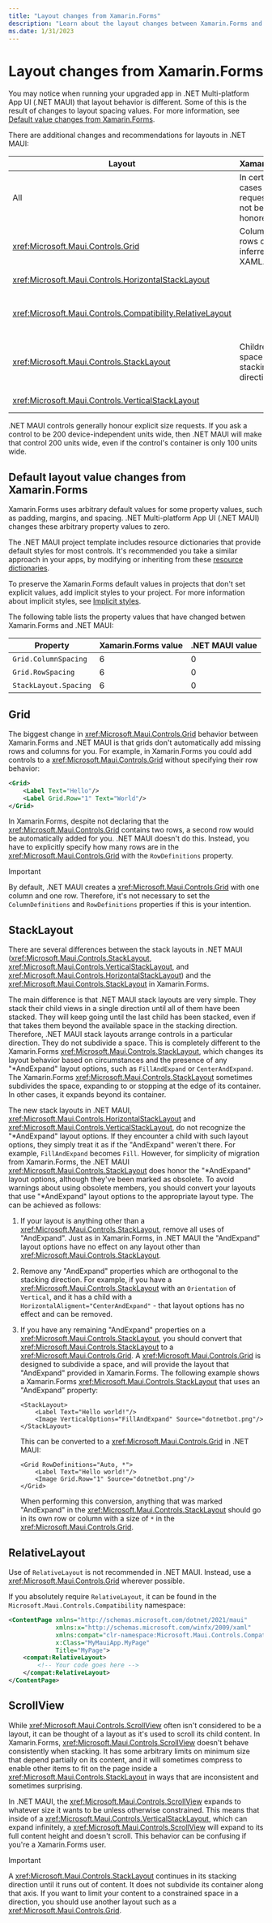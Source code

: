 ```yaml
---
title: "Layout changes from Xamarin.Forms"
description: "Learn about the layout changes between Xamarin.Forms and .NET MAUI."
ms.date: 1/31/2023
---
```


# Layout changes from Xamarin.Forms

You may notice when running your upgraded app in .NET Multi-platform App UI (.NET MAUI) that layout behavior is different. Some of this is the result of changes to layout spacing values. For more information, see [Default value changes from Xamarin.Forms](#default-layout-value-changes-from-xamarinforms).

There are additional changes and recommendations for layouts in .NET MAUI:

| Layout  | Xamarin.Forms | .NET MAUI  | Recommendation |
|---|---|---|---|
| All | In certain cases sizing requests would not be honored. | Sizing requests are honored. | |
| <xref:Microsoft.Maui.Controls.Grid> | Columns and rows can be inferred from XAML. | Columns and rows must be explicitly declared. | Add `ColumnDefinitions` and `RowDefinitions`. |
| <xref:Microsoft.Maui.Controls.HorizontalStackLayout> |   | "*AndExpand" has no effect. | |
| <xref:Microsoft.Maui.Controls.Compatibility.RelativeLayout>  | | Requires the compatibility namespace. | Use <xref:Microsoft.Maui.Controls.Grid> instead, or add the `xmlns` and update tags. |
| <xref:Microsoft.Maui.Controls.StackLayout> | Children can fill space in the stacking direction. | Children are stacked and will go beyond available space. | If you need child views to fill space, change to a <xref:Microsoft.Maui.Controls.Grid>. |
| <xref:Microsoft.Maui.Controls.VerticalStackLayout> |  | "*AndExpand" has no effect. | |

.NET MAUI controls generally honour explicit size requests. If you ask a control to be 200 device-independent units wide, then .NET MAUI will make that control 200 units wide, even if the control's container is only 100 units wide.

## Default layout value changes from Xamarin.Forms

Xamarin.Forms uses arbitrary default values for some property values, such as padding, margins, and spacing. .NET Multi-platform App UI (.NET MAUI) changes these arbitrary property values to zero.

The .NET MAUI project template includes resource dictionaries that provide default styles for most controls. It's recommended you take a similar approach in your apps, by modifying or inheriting from these [resource dictionaries](https://github.com/dotnet/maui/tree/main/src/Templates/src/templates/maui-mobile/Resources/Styles).

To preserve the Xamarin.Forms default values in projects that don't set explicit values, add implicit styles to your project. For more information about implicit styles, see [Implicit styles](~/user-interface/styles/xaml.md#implicit-styles).

The following table lists the property values that have changed betwen Xamarin.Forms and .NET MAUI:

| Property | Xamarin.Forms value | .NET MAUI value |
| --- | --- | --- |
| `Grid.ColumnSpacing` | 6 | 0 |
| `Grid.RowSpacing` | 6 | 0 |
| `StackLayout.Spacing` | 6 | 0 |

## Grid

The biggest change in <xref:Microsoft.Maui.Controls.Grid> behavior between Xamarin.Forms and .NET MAUI is that grids don't automatically add missing rows and columns for you. For example, in Xamarin.Forms you could add controls to a <xref:Microsoft.Maui.Controls.Grid> without specifying their row behavior:

```xml
<Grid>
    <Label Text="Hello"/>
    <Label Grid.Row="1" Text="World"/>
</Grid>
```

In Xamarin.Forms, despite not declaring that the <xref:Microsoft.Maui.Controls.Grid> contains two rows, a second row would be automatically added for you. .NET MAUI doesn't do this. Instead, you have to explicitly specify how many rows are in the <xref:Microsoft.Maui.Controls.Grid> with the `RowDefinitions` property.

> [!IMPORTANT]
> By default, .NET MAUI creates a <xref:Microsoft.Maui.Controls.Grid> with one column and one row. Therefore, it's not necessary to set the `ColumnDefinitions` and `RowDefinitions` properties if this is your intention.

## StackLayout

There are several differences between the stack layouts in .NET MAUI (<xref:Microsoft.Maui.Controls.StackLayout>, <xref:Microsoft.Maui.Controls.VerticalStackLayout>, and <xref:Microsoft.Maui.Controls.HorizontalStackLayout>) and the <xref:Microsoft.Maui.Controls.StackLayout> in Xamarin.Forms.

The main difference is that .NET MAUI stack layouts are very simple. They stack their child views in a single direction until all of them have been stacked. They will keep going until the last child has been stacked, even if that takes them beyond the available space in the stacking direction. Therefore, .NET MAUI stack layouts arrange controls in a particular direction. They do not subdivide a space. This is completely different to the Xamarin.Forms <xref:Microsoft.Maui.Controls.StackLayout>, which changes its layout behavior based on circumstances and the presence of any "*AndExpand" layout options, such as `FillAndExpand` or `CenterAndExpand`. The Xamarin.Forms <xref:Microsoft.Maui.Controls.StackLayout> sometimes subdivides the space, expanding to or stopping at the edge of its container. In other cases, it expands beyond its container.

The new stack layouts in .NET MAUI, <xref:Microsoft.Maui.Controls.HorizontalStackLayout> and <xref:Microsoft.Maui.Controls.VerticalStackLayout>, do not recognize the "*AndExpand" layout options. If they encounter a child with such layout options, they simply treat it as if the "AndExpand" weren't there. For example, `FillAndExpand` becomes `Fill`. However, for simplicity of migration from Xamarin.Forms, the .NET MAUI <xref:Microsoft.Maui.Controls.StackLayout> does honor the "*AndExpand" layout options, although they've been marked as obsolete. To avoid warnings about using obsolete members, you should convert your layouts that use "*AndExpand" layout options to the appropriate layout type. The can be achieved as follows:

1. If your layout is anything other than a <xref:Microsoft.Maui.Controls.StackLayout>, remove all uses of "AndExpand". Just as in Xamarin.Forms, in .NET MAUI the "AndExpand" layout options have no effect on any layout other than <xref:Microsoft.Maui.Controls.StackLayout>.
1. Remove any "AndExpand" properties which are orthogonal to the stacking direction. For example, if you have a <xref:Microsoft.Maui.Controls.StackLayout> with an `Orientation` of `Vertical`, and it has a child with a `HorizontalAligment="CenterAndExpand"` - that layout options has no effect and can be removed.
1. If you have any remaining "AndExpand" properties on a <xref:Microsoft.Maui.Controls.StackLayout>, you should convert that <xref:Microsoft.Maui.Controls.StackLayout> to a <xref:Microsoft.Maui.Controls.Grid>. A <xref:Microsoft.Maui.Controls.Grid> is designed to subdivide a space, and will provide the layout that "AndExpand" provided in Xamarin.Forms. The following example shows a Xamarin.Forms <xref:Microsoft.Maui.Controls.StackLayout> that uses an "AndExpand" property:

    ```xaml
    <StackLayout>
        <Label Text="Hello world!"/>
        <Image VerticalOptions="FillAndExpand" Source="dotnetbot.png"/>
    </StackLayout>
    ```

    This can be converted to a <xref:Microsoft.Maui.Controls.Grid> in .NET MAUI:

    ```xaml
    <Grid RowDefinitions="Auto, *">
        <Label Text="Hello world!"/>
        <Image Grid.Row="1" Source="dotnetbot.png"/>
    </Grid>
    ```

    When performing this conversion, anything that was marked "AndExpand" in the <xref:Microsoft.Maui.Controls.StackLayout> should go in its own row or column with a size of `*` in the <xref:Microsoft.Maui.Controls.Grid>.

## RelativeLayout

Use of `RelativeLayout` is not recommended in .NET MAUI. Instead, use a <xref:Microsoft.Maui.Controls.Grid> wherever possible.

If you absolutely require `RelativeLayout`, it can be found in the `Microsoft.Maui.Controls.Compatibility` namespace:

```xml
<ContentPage xmlns="http://schemas.microsoft.com/dotnet/2021/maui"
             xmlns:x="http://schemas.microsoft.com/winfx/2009/xaml"
             xmlns:compat="clr-namespace:Microsoft.Maui.Controls.Compatibility;assembly=Microsoft.Maui.Controls"
             x:Class="MyMauiApp.MyPage"
             Title="MyPage">
    <compat:RelativeLayout>
        <!-- Your code goes here -->
    </compat:RelativeLayout>
</ContentPage>
```

## ScrollView

While <xref:Microsoft.Maui.Controls.ScrollView> often isn't considered to be a layout, it can be thought of a layout as it's used to scroll its child content. In Xamarin.Forms, <xref:Microsoft.Maui.Controls.ScrollView> doesn't behave consistently when stacking. It has some arbitrary limits on minimum size that depend partially on its content, and it will sometimes compress to enable other items to fit on the page inside a <xref:Microsoft.Maui.Controls.StackLayout> in ways that are inconsistent and sometimes surprising.

In .NET MAUI, the <xref:Microsoft.Maui.Controls.ScrollView> expands to whatever size it wants to be unless otherwise constrained. This means that inside of a <xref:Microsoft.Maui.Controls.VerticalStackLayout>, which can expand infinitely, a <xref:Microsoft.Maui.Controls.ScrollView> will expand to its full content height and doesn't scroll. This behavior can be confusing if you're a Xamarin.Forms user.

> [!IMPORTANT]
> A <xref:Microsoft.Maui.Controls.StackLayout> continues in its stacking direction until it runs out of content. It does not subdivide its container along that axis. If you want to limit your content to a constrained space in a direction, you should use another layout such as a <xref:Microsoft.Maui.Controls.Grid>.
